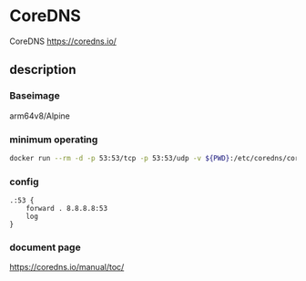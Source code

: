 # CoreDNS

CoreDNS <https://coredns.io/>

## description

### Baseimage

arm64v8/Alpine

### minimum operating

```bash
docker run --rm -d -p 53:53/tcp -p 53:53/udp -v ${PWD}:/etc/coredns/corefile kometchtech/coredns
```

### config

```cady
.:53 {
    forward . 8.8.8.8:53
    log
}
```

### document page

<https://coredns.io/manual/toc/>